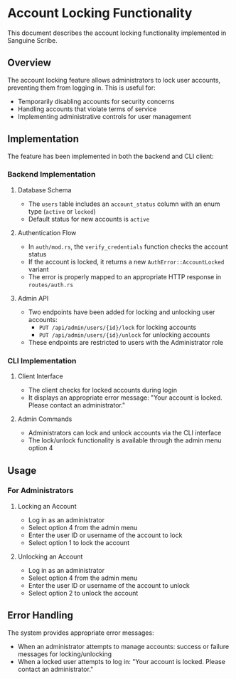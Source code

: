 # Account Locking Functionality

This document describes the account locking functionality implemented in Sanguine Scribe.

## Overview

The account locking feature allows administrators to lock user accounts, preventing them from logging in. This is useful for:
- Temporarily disabling accounts for security concerns
- Handling accounts that violate terms of service
- Implementing administrative controls for user management

## Implementation

The feature has been implemented in both the backend and CLI client:

### Backend Implementation

1. Database Schema
   - The `users` table includes an `account_status` column with an enum type (`active` or `locked`)
   - Default status for new accounts is `active`

2. Authentication Flow
   - In `auth/mod.rs`, the `verify_credentials` function checks the account status
   - If the account is locked, it returns a new `AuthError::AccountLocked` variant
   - The error is properly mapped to an appropriate HTTP response in `routes/auth.rs`

3. Admin API
   - Two endpoints have been added for locking and unlocking user accounts:
     - `PUT /api/admin/users/{id}/lock` for locking accounts
     - `PUT /api/admin/users/{id}/unlock` for unlocking accounts
   - These endpoints are restricted to users with the Administrator role

### CLI Implementation

1. Client Interface
   - The client checks for locked accounts during login
   - It displays an appropriate error message: "Your account is locked. Please contact an administrator."

2. Admin Commands
   - Administrators can lock and unlock accounts via the CLI interface
   - The lock/unlock functionality is available through the admin menu option 4

## Usage

### For Administrators

1. Locking an Account
   - Log in as an administrator
   - Select option 4 from the admin menu
   - Enter the user ID or username of the account to lock
   - Select option 1 to lock the account

2. Unlocking an Account
   - Log in as an administrator
   - Select option 4 from the admin menu
   - Enter the user ID or username of the account to unlock
   - Select option 2 to unlock the account

## Error Handling

The system provides appropriate error messages:
- When an administrator attempts to manage accounts: success or failure messages for locking/unlocking
- When a locked user attempts to log in: "Your account is locked. Please contact an administrator."